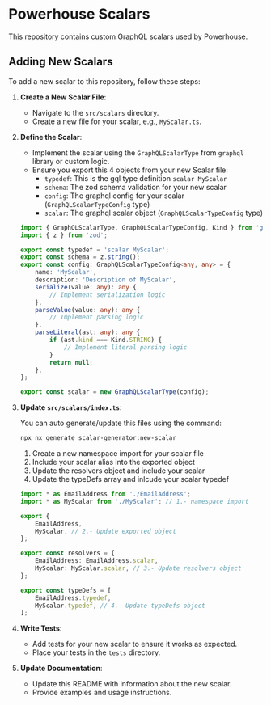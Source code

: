 # Powerhouse Scalars

This repository contains custom GraphQL scalars used by Powerhouse.

## Adding New Scalars

To add a new scalar to this repository, follow these steps:

1. **Create a New Scalar File**:

    - Navigate to the `src/scalars` directory.
    - Create a new file for your scalar, e.g., `MyScalar.ts`.

2. **Define the Scalar**:

    - Implement the scalar using the `GraphQLScalarType` from `graphql` library or custom logic.
    - Ensure you export this 4 objects from your new Scalar file:
        - `typedef`: This is the gql type definition `scalar MyScalar`
        - `schema`: The zod schema validation for your new scalar
        - `config`: The graphql config for your scalar (`GraphQLScalarTypeConfig` type)
        - `scalar`: The graphql scalar object (`GraphQLScalarTypeConfig` type)

    ```typescript
    import { GraphQLScalarType, GraphQLScalarTypeConfig, Kind } from 'graphql';
    import { z } from 'zod';

    export const typedef = 'scalar MyScalar';
    export const schema = z.string();
    export const config: GraphQLScalarTypeConfig<any, any> = {
        name: 'MyScalar',
        description: 'Description of MyScalar',
        serialize(value: any): any {
            // Implement serialization logic
        },
        parseValue(value: any): any {
            // Implement parsing logic
        },
        parseLiteral(ast: any): any {
            if (ast.kind === Kind.STRING) {
                // Implement literal parsing logic
            }
            return null;
        },
    };

    export const scalar = new GraphQLScalarType(config);
    ```

3. **Update `src/scalars/index.ts`**:

    You can auto generate/update this files using the command:
    ```bash
    npx nx generate scalar-generator:new-scalar
    ```

    1. Create a new namespace import for your scalar file
    2. Include your scalar alias into the exported object
    3. Update the resolvers object and include your scalar
    4. Update the typeDefs array and inlcude your scalar typedef

    ```typescript
    import * as EmailAddress from './EmailAddress';
    import * as MyScalar from './MyScalar'; // 1.- namespace import

    export {
        EmailAddress,
        MyScalar, // 2.- Update exported object
    };

    export const resolvers = {
        EmailAddress: EmailAddress.scalar,
        MyScalar: MyScalar.scalar, // 3.- Update resolvers object
    };

    export const typeDefs = [
        EmailAddress.typedef,
        MyScalar.typedef, // 4.- Update typeDefs object
    ];
    ```

4. **Write Tests**:

    - Add tests for your new scalar to ensure it works as expected.
    - Place your tests in the `tests` directory.

5. **Update Documentation**:
    - Update this README with information about the new scalar.
    - Provide examples and usage instructions.
